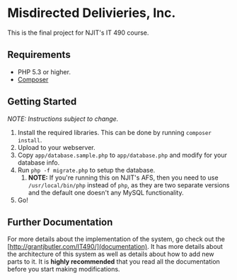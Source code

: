 # Misdirected Delivieries, Inc.

This is the final project for NJIT's IT 490 course.

## Requirements

- PHP 5.3 or higher.
- [Composer](http://getcomposer.org/)

## Getting Started

*NOTE: Instructions subject to change.*

1. Install the required libraries. This can be done by running `composer install`.
2. Upload to your webserver.
3. Copy `app/database.sample.php` to `app/database.php` and modify for your database info.
4. Run `php -f migrate.php` to setup the database.
	1. **NOTE:** If you're running this on NJIT's AFS, then you need to use `/usr/local/bin/php` instead of `php`, as they are two separate versions and the default one doesn't any MySQL functionality.
5. Go!

## Further Documentation

For more details about the implementation of the system, go check out the [http://grantjbutler.com/IT490/](documentation). It has more details about the architecture of this system as well as details about how to add new parts to it. It is **highly recommended** that you read all the documentation before you start making modifications.
